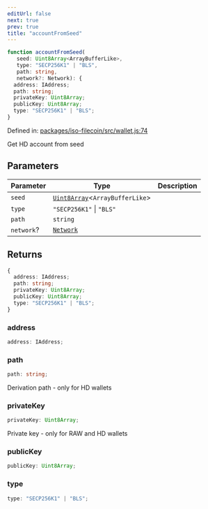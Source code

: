 ```yaml
---
editUrl: false
next: true
prev: true
title: "accountFromSeed"
---
```


```ts
function accountFromSeed(
   seed: Uint8Array<ArrayBufferLike>, 
   type: "SECP256K1" | "BLS", 
   path: string, 
   network?: Network): {
  address: IAddress;
  path: string;
  privateKey: Uint8Array;
  publicKey: Uint8Array;
  type: "SECP256K1" | "BLS";
}
```

Defined in: [packages/iso-filecoin/src/wallet.js:74](https://github.com/hugomrdias/filecoin/blob/main/packages/iso-filecoin/src/wallet.js#L74)

Get HD account from seed

## Parameters

| Parameter | Type | Description |
| ------ | ------ | ------ |
| `seed` | [`Uint8Array`](https://developer.mozilla.org/docs/Web/JavaScript/Reference/Global_Objects/Uint8Array)\<`ArrayBufferLike`\> |  |
| `type` | `"SECP256K1"` \| `"BLS"` |  |
| `path` | `string` |  |
| `network`? | [`Network`](/api/adapters/filsnap/type-aliases/network/) |  |

## Returns

```ts
{
  address: IAddress;
  path: string;
  privateKey: Uint8Array;
  publicKey: Uint8Array;
  type: "SECP256K1" | "BLS";
}
```

### address

```ts
address: IAddress;
```

### path

```ts
path: string;
```

Derivation path - only for HD wallets

### privateKey

```ts
privateKey: Uint8Array;
```

Private key - only for RAW and HD wallets

### publicKey

```ts
publicKey: Uint8Array;
```

### type

```ts
type: "SECP256K1" | "BLS";
```

